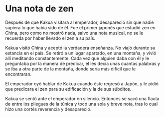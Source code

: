 # Una nota de zen

Después de que Kakua visitara al emperador, desapareció sin que nadie
supiera lo que había sido de él. Fue el primer japonés que estudió zen
en China, pero como no mostró nada, salvo una nota musical, no se le
recuerda por haber llevado el zen a su país.

Kakua visitó China y aceptó la verdadera enseñanza. No viajó durante su
estancia en el país. Se retiró a un lugar apartado, en una montaña, y
vivió allí meditando constantemente. Cada vez que alguien daba con él y
le preguntaba por la manera de predicar, él les decía unas cuantas
palabras y se iba a otra parte de la montaña, donde sería más difícil
que le encontraran.

El emperador oyó hablar de Kakua cuando éste regresó a Japón, y le pidió
que predicara el zen para su edificación y la de sus súbditos.

Kakua se sentó ante el emperador en silencio. Entonces se sacó una
flauta de entre los pliegues de la túnica y tocó una sola y breve nota,
tras lo cual hizo una cortés reverencia y desapareció.